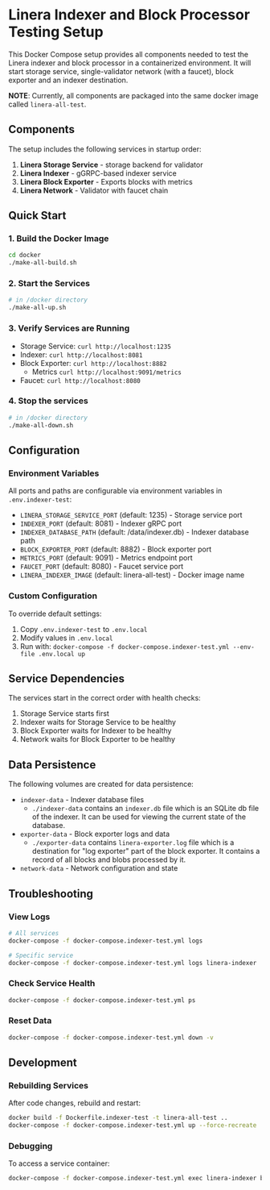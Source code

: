 # Linera Indexer and Block Processor Testing Setup

This Docker Compose setup provides all components needed to test the Linera indexer and block processor in a containerized environment. It will start storage service, single-validator network (with a faucet), block exporter and an indexer destination.

**NOTE**: Currently, all components are packaged into the same docker image called `linera-all-test`.

## Components

The setup includes the following services in startup order:

1. **Linera Storage Service** - storage backend for validator
2. **Linera Indexer** - gGRPC-based indexer service
3. **Linera Block Exporter** - Exports blocks with metrics
4. **Linera Network** - Validator with faucet chain

## Quick Start

### 1. Build the Docker Image

```bash
cd docker
./make-all-build.sh
```

### 2. Start the Services

```bash
# in /docker directory
./make-all-up.sh
```

### 3. Verify Services are Running

- Storage Service: `curl http://localhost:1235`
- Indexer: `curl http://localhost:8081`  
- Block Exporter: `curl http://localhost:8882`
    - Metrics `curl http://localhost:9091/metrics`
- Faucet: `curl http://localhost:8080`


### 4. Stop the services
```bash
# in /docker directory
./make-all-down.sh
```

## Configuration

### Environment Variables

All ports and paths are configurable via environment variables in `.env.indexer-test`:

- `LINERA_STORAGE_SERVICE_PORT` (default: 1235) - Storage service port
- `INDEXER_PORT` (default: 8081) - Indexer gRPC port
- `INDEXER_DATABASE_PATH` (default: /data/indexer.db) - Indexer database path
- `BLOCK_EXPORTER_PORT` (default: 8882) - Block exporter port  
- `METRICS_PORT` (default: 9091) - Metrics endpoint port
- `FAUCET_PORT` (default: 8080) - Faucet service port
- `LINERA_INDEXER_IMAGE` (default: linera-all-test) - Docker image name

### Custom Configuration

To override default settings:

1. Copy `.env.indexer-test` to `.env.local`
2. Modify values in `.env.local`
3. Run with: `docker-compose -f docker-compose.indexer-test.yml --env-file .env.local up`

## Service Dependencies

The services start in the correct order with health checks:

1. Storage Service starts first
2. Indexer waits for Storage Service to be healthy
3. Block Exporter waits for Indexer to be healthy  
4. Network waits for Block Exporter to be healthy

## Data Persistence

The following volumes are created for data persistence:

- `indexer-data` - Indexer database files
    - `./indexer-data` contains an `indexer.db` file which is an SQLite db file of the indexer. It can be used for viewing the current state of the database.
- `exporter-data` - Block exporter logs and data
    - `./exporter-data` contains `linera-exporter.log` file which is a destination for "log exporter" part of the block exporter. It contains a record of all blocks and blobs processed by it.
- `network-data` - Network configuration and state

## Troubleshooting

### View Logs

```bash
# All services
docker-compose -f docker-compose.indexer-test.yml logs

# Specific service
docker-compose -f docker-compose.indexer-test.yml logs linera-indexer
```

### Check Service Health

```bash
docker-compose -f docker-compose.indexer-test.yml ps
```

### Reset Data

```bash
docker-compose -f docker-compose.indexer-test.yml down -v
```

## Development

### Rebuilding Services

After code changes, rebuild and restart:

```bash
docker build -f Dockerfile.indexer-test -t linera-all-test ..
docker-compose -f docker-compose.indexer-test.yml up --force-recreate
```

### Debugging

To access a service container:

```bash
docker-compose -f docker-compose.indexer-test.yml exec linera-indexer bash
```